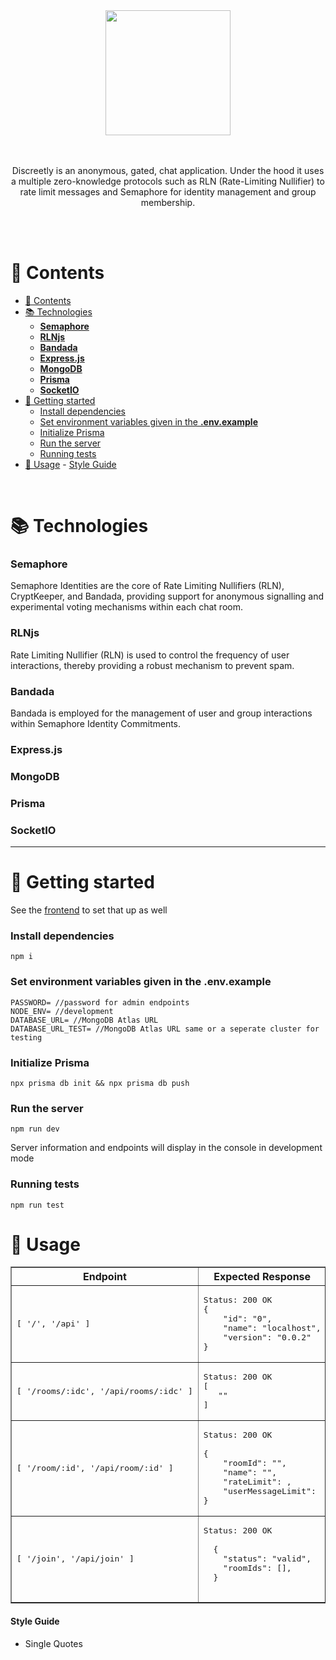 <div align='center'>
<img align='center' src="../frontend/static/logo-text.png" width='200px' />
</div>
<br>
</br>
<p align='center'>Discreetly is an anonymous, gated, chat application. Under the hood it uses a multiple zero-knowledge protocols such as RLN (Rate-Limiting Nullifier) to rate limit messages and Semaphore for identity management and group membership. </p>
<br>
</br>

# 📖 Contents

- [📖 Contents](#-contents)
- [📚 Technologies](#-technologies)
    - [**Semaphore**](#semaphore)
    - [**RLNjs**](#rlnjs)
    - [**Bandada**](#bandada)
    - [**Express.js**](#expressjs)
    - [**MongoDB**](#mongodb)
    - [**Prisma**](#prisma)
    - [**SocketIO**](#socketio)
- [📖 Getting started](#-getting-started)
    - [Install dependencies](#install-dependencies)
    - [Set environment variables given in the **.env.example**](#set-environment-variables-given-in-the-envexample)
    - [Initialize Prisma](#initialize-prisma)
    - [Run the server](#run-the-server)
    - [Running tests](#running-tests)
- [🔩 Usage](#-usage)
      - [Style Guide](#style-guide)

<br>

# 📚 Technologies

### **Semaphore**

Semaphore Identities are the core of Rate Limiting Nullifiers (RLN), CryptKeeper, and Bandada, providing support for anonymous signalling and experimental voting mechanisms within each chat room.

### **RLNjs**

Rate Limiting Nullifier (RLN) is used to control the frequency of user interactions, thereby providing a robust mechanism to prevent spam.

### **Bandada**

Bandada is employed for the management of user and group interactions within Semaphore Identity Commitments.

### **Express.js**

### **MongoDB**

### **Prisma**

### **SocketIO**

---

# 📖 Getting started

See the [frontend](https://github.com/Discreetly/frontend) to set that up as well

### Install dependencies

```
npm i
```

### Set environment variables given in the **.env.example**

```
PASSWORD= //password for admin endpoints
NODE_ENV= //development
DATABASE_URL= //MongoDB Atlas URL
DATABASE_URL_TEST= //MongoDB Atlas URL same or a seperate cluster for testing
```

### Initialize Prisma

```
npx prisma db init && npx prisma db push
```

### Run the server

```
npm run dev
```

Server information and endpoints will display in the console in development mode

### Running tests

```
npm run test
```

# 🔩 Usage

<table border="1">
  <tr>
    <th>Endpoint</th>
    <th>Expected Response</th>
  </tr>
  <tr>
    <td><pre>[ '/', '/api' ]</pre></td>
    <td><pre>Status: 200 OK<br>{
    "id": "0",
    "name": "localhost",
    "version": "0.0.2"
}</pre></td>
  </tr>
  <tr>
    <td><pre>[ '/rooms/:idc', '/api/rooms/:idc' ]</pre></td>
    <td><pre>Status: 200 OK<br>[
   ""
]</pre></td>
  </tr>
  <tr>
    <td><pre>[ '/room/:id', '/api/room/:id' ]</pre></td>
    <td><pre>Status: 200 OK<br>
{
    "roomId": "",
    "name": "",
    "rateLimit": ,
    "userMessageLimit":
}</pre></td>
  </tr>
  <tr>
  <td><pre>[ '/join', '/api/join' ]</pre></td>
  <td><pre>Status: 200 OK<br>
  {
    "status": "valid",
    "roomIds": [],
  }
    </pre></td>
  </tr>

</table>


#### Style Guide

* Single Quotes